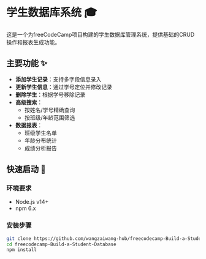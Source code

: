 # 学生数据库系统 🎓

这是一个为freeCodeCamp项目构建的学生数据库管理系统，提供基础的CRUD操作和报表生成功能。

## 主要功能 ✨
- **添加学生记录**：支持多字段信息录入
- **更新学生信息**：通过学号定位并修改记录
- **删除学生**：根据学号移除记录
- **高级搜索**：
  - 按姓名/学号精确查询
  - 按班级/年龄范围筛选
- **数据报表**：
  - 班级学生名单
  - 年龄分布统计
  - 成绩分析报告

## 快速启动 🚀
### 环境要求
- Node.js v14+
- npm 6.x

### 安装步骤
```bash
git clone https://github.com/wangzaiwang-hub/freecodecamp-Build-a-Student-Database.git
cd freecodecamp-Build-a-Student-Database
npm install
